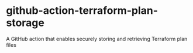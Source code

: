 # github-action-terraform-plan-storage
A GitHub action that enables securely storing and retrieving Terraform plan files
